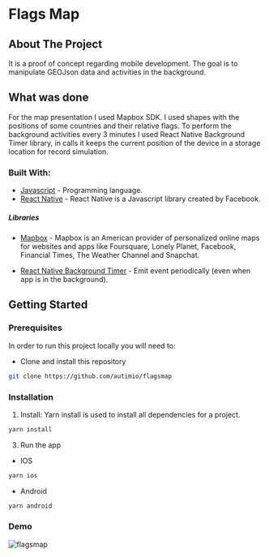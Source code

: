 # Flags Map

## About The Project

It is a proof of concept regarding mobile development. The goal is to manipulate GEOJson data and activities in the background.

## What was done

For the map presentation I used Mapbox SDK. I used shapes with the positions of some countries and their relative flags. To perform the background activities every 3 minutes I used React Native Background Timer library, in calls it keeps the current position of the device in a storage location for record simulation.

### Built With:

- [Javascript](https://developer.mozilla.org/pt-BR/docs/Web/JavaScript) - Programming language.
- [React Native](https://reactnative.dev/) - React Native is a Javascript library created by Facebook.

##### Libraries

- [Mapbox](https://www.mapbox.com/) - Mapbox is an American provider of personalized online maps for websites and apps like Foursquare, Lonely Planet, Facebook, Financial Times, The Weather Channel and Snapchat.

- [React Native Background Timer](https://github.com/ocetnik/react-native-background-timer) - Emit event periodically (even when app is in the background).

<!-- GETTING STARTED -->

## Getting Started

### Prerequisites

In order to run this project locally you will need to:

- Clone and install this repository

```sh
git clone https://github.com/autimio/flagsmap
```

### Installation

1. Install: Yarn install is used to install all dependencies for a project.

```sh
yarn install
```

3. Run the app

- IOS

```sh
yarn ios
```

- Android

```sh
yarn android
```

### Demo

![flagsmap](https://github.com/autimio/flagsmap/blob/master/example/demo.gif)
